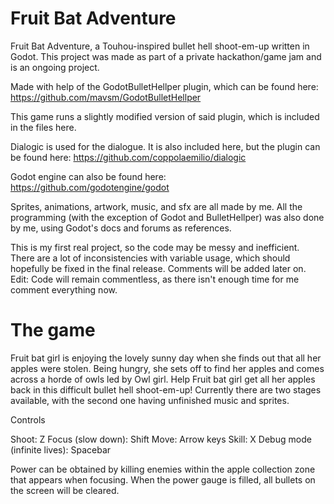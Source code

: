 # Fruit Bat Adventure
Fruit Bat Adventure, a Touhou-inspired bullet hell shoot-em-up written in Godot. This project was made as part of a private hackathon/game jam and is an ongoing project.

Made with help of the GodotBulletHellper plugin, which can be found here: https://github.com/mavsm/GodotBulletHellper 

This game runs a slightly modified version of said plugin, which is included in the files here.

Dialogic is used for the dialogue. It is also included here, but the plugin can be found here: https://github.com/coppolaemilio/dialogic 

Godot engine can also be found here: https://github.com/godotengine/godot


Sprites, animations, artwork, music, and sfx are all made by me.
All the programming (with the exception of Godot and BulletHellper) was also done by me, using Godot's docs and forums as references.

This is my first real project, so the code may be messy and inefficient. There are a lot of inconsistencies with variable usage, which should hopefully be fixed in the final release. Comments will be added later on. 
Edit: Code will remain commentless, as there isn't enough time for me comment everything now.

# The game
Fruit bat girl is enjoying the lovely sunny day when she finds out that all her apples were stolen. Being hungry, she sets off to find her apples and comes across a horde of owls led by Owl girl. Help Fruit bat girl get all her apples back in this difficult bullet hell shoot-em-up! Currently there are two stages available, with the second one having unfinished music and sprites.


Controls

Shoot: Z
Focus (slow down): Shift
Move: Arrow keys
Skill: X
Debug mode (infinite lives): Spacebar

Power can be obtained by killing enemies within the apple collection zone that appears when focusing. When the power gauge is filled, all bullets on the screen will be cleared.
